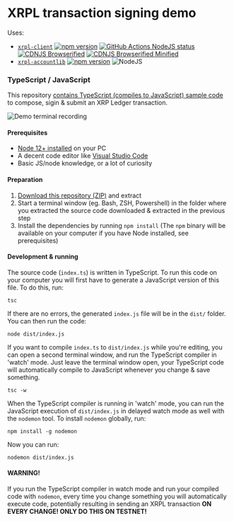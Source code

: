 # XRPL transaction signing demo

Uses:
- [`xrpl-client`](https://github.com/XRPL-Labs/xrpl-client/) [![npm version](https://badge.fury.io/js/xrpl-client.svg)](https://www.npmjs.com/xrpl-client) [![GitHub Actions NodeJS status](https://github.com/XRPL-Labs/xrpl-client/workflows/NodeJS/badge.svg?branch=main)](https://github.com/XRPL-Labs/xrpl-client/actions) [![CDNJS Browserified](https://img.shields.io/badge/cdnjs-browserified-blue)](https://cdn.jsdelivr.net/npm/xrpl-client/dist/browser.js) [![CDNJS Browserified Minified](https://img.shields.io/badge/cdnjs-minified-orange)](https://cdn.jsdelivr.net/npm/xrpl-client/dist/browser.min.js)
- [`xrpl-accountlib`](https://github.com/WietseWind/xrpl-accountlib/) [![npm version](https://badge.fury.io/js/xrpl-accountlib.svg)](https://www.npmjs.com/xrpl-accountlib) ![NodeJS](https://github.com/WietseWind/xrpl-accountlib/workflows/NodeJS/badge.svg)

### TypeScript / JavaScript

This repository [contains TypeScript (compiles to JavaScript) sample code](https://github.com/WietseWind/XRPL-JS-TS-demo/blob/main/index.ts) to compose, sigin & submit an XRP Ledger transaction.

![Demo terminal recording](https://raw.githubusercontent.com/WietseWind/XRPL-JS-TS-demo/main/assets/demo.gif)

#### Prerequisites

- [Node 12+ installed](https://nodejs.org/en/download/) on your PC
- A decent code editor like [Visual Studio Code](https://code.visualstudio.com/download)
- Basic JS/node knowledge, or a lot of curiosity

#### Preparation

1. [Download this repository (ZIP)](https://github.com/WietseWind/XRPL-JS-TS-demo/archive/refs/heads/main.zip) and extract
2. Start a terminal window (eg. Bash, ZSH, Powershell) in the folder where you extracted the source code downloaded & extracted in the previous step
3. Install the dependencies by running `npm install` (The `npm` binary will be available on your computer if you have Node installed, see prerequisites)

#### Development & running

The source code (`index.ts`) is written in TypeScript. To run this code on your computer you will first have to generate a JavaScript version of this file. To do this, run:

`tsc`

If there are no errors, the generated `index.js` file will be in the `dist/` folder. You can then run the code:

`node dist/index.js`

If you want to compile `index.ts` to `dist/index.js` while you're editing, you can open a second terminal window, and run the TypeScript compiler in 'watch' mode. Just leave the terminal window open, your TypeScript code will automatically compile to JavaScript whenever you change & save something.

`tsc -w`

When the TypeScript compiler is running in 'watch' mode, you can run the JavaScript execution of `dist/index.js` in delayed watch mode as well with the `nodemon` tool. To install `nodemon` globally, run:

`npm install -g nodemon`

Now you can run:

`nodemon dist/index.js`

#### WARNING!

If you run the TypeScript compiler in watch mode and run your compiled code with `nodemon`, every time you change something you will automatically execute code, potentially resulting in sending an XRPL transaction **ON EVERY CHANGE! ONLY DO THIS ON TESTNET!**
